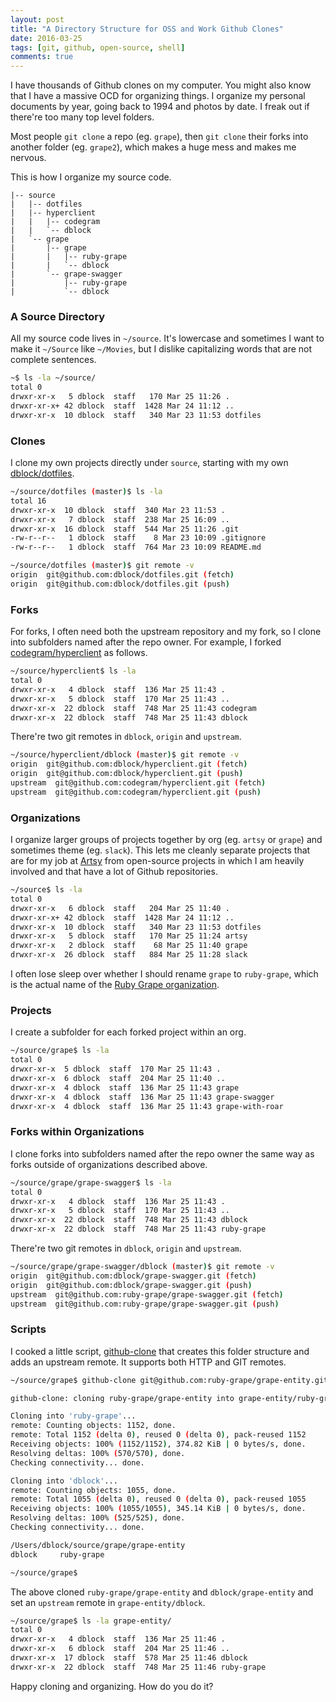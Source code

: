 ```yaml
---
layout: post
title: "A Directory Structure for OSS and Work Github Clones"
date: 2016-03-25
tags: [git, github, open-source, shell]
comments: true
---
```

I have thousands of Github clones on my computer. You might also know that I have a massive OCD for organizing things. I organize my personal documents by year, going back to 1994 and photos by date. I freak out if there're too many top level folders.

Most people `git clone` a repo (eg. `grape`), then `git clone` their forks into another folder (eg. `grape2`), which makes a huge mess and makes me nervous.

This is how I organize my source code.

```
|-- source
|   |-- dotfiles
|   |-- hyperclient
|   |   |-- codegram
|   |   `-- dblock
|   `-- grape
|       |-- grape
|       |   |-- ruby-grape
|       |   `-- dblock
|       `-- grape-swagger
|           |-- ruby-grape
|           `-- dblock
```

### A Source Directory

All my source code lives in `~/source`. It's lowercase and sometimes I want to make it `~/Source` like `~/Movies`, but I dislike capitalizing words that are not complete sentences.

```sh
~$ ls -la ~/source/
total 0
drwxr-xr-x   5 dblock  staff   170 Mar 25 11:26 .
drwxr-xr-x+ 42 dblock  staff  1428 Mar 24 11:12 ..
drwxr-xr-x  10 dblock  staff   340 Mar 23 11:53 dotfiles
```

### Clones

I clone my own projects directly under `source`, starting with my own [dblock/dotfiles](https://github.com/dblock/dotfiles).

```sh
~/source/dotfiles (master)$ ls -la
total 16
drwxr-xr-x  10 dblock  staff  340 Mar 23 11:53 .
drwxr-xr-x   7 dblock  staff  238 Mar 25 16:09 ..
drwxr-xr-x  16 dblock  staff  544 Mar 25 11:26 .git
-rw-r--r--   1 dblock  staff    8 Mar 23 10:09 .gitignore
-rw-r--r--   1 dblock  staff  764 Mar 23 10:09 README.md
```

```sh
~/source/dotfiles (master)$ git remote -v
origin  git@github.com:dblock/dotfiles.git (fetch)
origin  git@github.com:dblock/dotfiles.git (push)
```

### Forks

For forks, I often need both the upstream repository and my fork, so I clone into subfolders named after the repo owner. For example, I forked [codegram/hyperclient](https://github.com/codegram/hyperclient) as follows.

```sh
~/source/hyperclient$ ls -la
total 0
drwxr-xr-x   4 dblock  staff  136 Mar 25 11:43 .
drwxr-xr-x   5 dblock  staff  170 Mar 25 11:43 ..
drwxr-xr-x  22 dblock  staff  748 Mar 25 11:43 codegram
drwxr-xr-x  22 dblock  staff  748 Mar 25 11:43 dblock
```

There're two git remotes in `dblock`, `origin` and `upstream`.

```sh
~/source/hyperclient/dblock (master)$ git remote -v
origin  git@github.com:dblock/hyperclient.git (fetch)
origin  git@github.com:dblock/hyperclient.git (push)
upstream  git@github.com:codegram/hyperclient.git (fetch)
upstream  git@github.com:codegram/hyperclient.git (push)
```

### Organizations

I organize larger groups of projects together by org (eg. `artsy` or `grape`) and sometimes theme (eg. `slack`). This lets me cleanly separate projects that are for my job at [Artsy](https://www.artsy.net) from open-source projects in which I am heavily involved and that have a lot of Github repositories.

```sh
~/source$ ls -la
total 0
drwxr-xr-x   6 dblock  staff   204 Mar 25 11:40 .
drwxr-xr-x+ 42 dblock  staff  1428 Mar 24 11:12 ..
drwxr-xr-x  10 dblock  staff   340 Mar 23 11:53 dotfiles
drwxr-xr-x   5 dblock  staff   170 Mar 25 11:24 artsy
drwxr-xr-x   2 dblock  staff    68 Mar 25 11:40 grape
drwxr-xr-x  26 dblock  staff   884 Mar 25 11:28 slack
```

I often lose sleep over whether I should rename `grape` to `ruby-grape`, which is the actual name of the [Ruby Grape organization](https://github.com/ruby-grape).

### Projects

I create a subfolder for each forked project within an org.

```sh
~/source/grape$ ls -la
total 0
drwxr-xr-x  5 dblock  staff  170 Mar 25 11:43 .
drwxr-xr-x  6 dblock  staff  204 Mar 25 11:40 ..
drwxr-xr-x  4 dblock  staff  136 Mar 25 11:43 grape
drwxr-xr-x  4 dblock  staff  136 Mar 25 11:43 grape-swagger
drwxr-xr-x  4 dblock  staff  136 Mar 25 11:43 grape-with-roar
```

### Forks within Organizations

I clone forks into subfolders named after the repo owner the same way as forks outside of organizations described above.

```sh
~/source/grape/grape-swagger$ ls -la
total 0
drwxr-xr-x   4 dblock  staff  136 Mar 25 11:43 .
drwxr-xr-x   5 dblock  staff  170 Mar 25 11:43 ..
drwxr-xr-x  22 dblock  staff  748 Mar 25 11:43 dblock
drwxr-xr-x  22 dblock  staff  748 Mar 25 11:43 ruby-grape
```

There're two git remotes in `dblock`, `origin` and `upstream`.

```sh
~/source/grape/grape-swagger/dblock (master)$ git remote -v
origin  git@github.com:dblock/grape-swagger.git (fetch)
origin  git@github.com:dblock/grape-swagger.git (push)
upstream  git@github.com:ruby-grape/grape-swagger.git (fetch)
upstream  git@github.com:ruby-grape/grape-swagger.git (push)
```

### Scripts

I cooked a little script, [github-clone](https://github.com/dblock/dotfiles/blob/master/bash/bin/github-clone) that creates this folder structure and adds an upstream remote. It supports both HTTP and GIT remotes.

```sh
~/source/grape$ github-clone git@github.com:ruby-grape/grape-entity.git

github-clone: cloning ruby-grape/grape-entity into grape-entity/ruby-grape and grape-entity/dblock

Cloning into 'ruby-grape'...
remote: Counting objects: 1152, done.
remote: Total 1152 (delta 0), reused 0 (delta 0), pack-reused 1152
Receiving objects: 100% (1152/1152), 374.82 KiB | 0 bytes/s, done.
Resolving deltas: 100% (570/570), done.
Checking connectivity... done.

Cloning into 'dblock'...
remote: Counting objects: 1055, done.
remote: Total 1055 (delta 0), reused 0 (delta 0), pack-reused 1055
Receiving objects: 100% (1055/1055), 345.14 KiB | 0 bytes/s, done.
Resolving deltas: 100% (525/525), done.
Checking connectivity... done.

/Users/dblock/source/grape/grape-entity
dblock     ruby-grape

~/source/grape$
```

The above cloned `ruby-grape/grape-entity` and `dblock/grape-entity` and set an `upstream` remote in `grape-entity/dblock`.

```sh
~/source/grape$ ls -la grape-entity/
total 0
drwxr-xr-x   4 dblock  staff  136 Mar 25 11:46 .
drwxr-xr-x   6 dblock  staff  204 Mar 25 11:46 ..
drwxr-xr-x  17 dblock  staff  578 Mar 25 11:46 dblock
drwxr-xr-x  22 dblock  staff  748 Mar 25 11:46 ruby-grape
```

Happy cloning and organizing. How do you do it?
